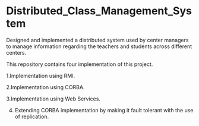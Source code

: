 # Distributed_Class_Management_System

Designed and implemented a distributed system used by center managers to manage information regarding the teachers and students across different centers.

This repository contains four implementation of this project.

1.Implementation using RMI.

2.Implementation using CORBA.

3.Implementation using Web Services.

4. Extending CORBA implementation by making it fault tolerant with the use of replication.


